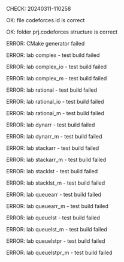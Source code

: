 CHECK: 20240311-110258
OK: file codeforces.id is correct
OK: folder prj.codeforces structure is correct
ERROR: CMake generator failed
ERROR: lab complex - test build failed
ERROR: lab complex_io - test build failed
ERROR: lab complex_m - test build failed
ERROR: lab rational - test build failed
ERROR: lab rational_io - test build failed
ERROR: lab rational_m - test build failed
ERROR: lab dynarr - test build failed
ERROR: lab dynarr_m - test build failed
ERROR: lab stackarr - test build failed
ERROR: lab stackarr_m - test build failed
ERROR: lab stacklst - test build failed
ERROR: lab stacklst_m - test build failed
ERROR: lab queuearr - test build failed
ERROR: lab queuearr_m - test build failed
ERROR: lab queuelst - test build failed
ERROR: lab queuelst_m - test build failed
ERROR: lab queuelstpr - test build failed
ERROR: lab queuelstpr_m - test build failed
